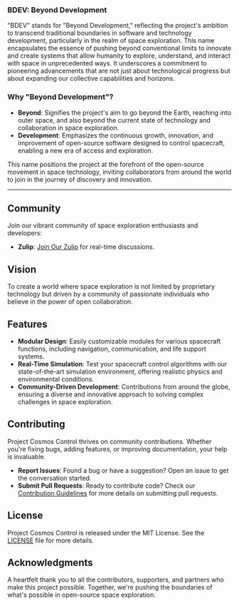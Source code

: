 ### BDEV: Beyond Development

"BDEV" stands for "Beyond Development," reflecting the project's ambition to transcend traditional boundaries in software and technology development, particularly in the realm of space exploration. This name encapsulates the essence of pushing beyond conventional limits to innovate and create systems that allow humanity to explore, understand, and interact with space in unprecedented ways. It underscores a commitment to pioneering advancements that are not just about technological progress but about expanding our collective capabilities and horizons.

### Why "Beyond Development"?

- **Beyond**: Signifies the project's aim to go beyond the Earth, reaching into outer space, and also beyond the current state of technology and collaboration in space exploration.
- **Development**: Emphasizes the continuous growth, innovation, and improvement of open-source software designed to control spacecraft, enabling a new era of access and exploration.

This name positions the project at the forefront of the open-source movement in space technology, inviting collaborators from around the world to join in the journey of discovery and innovation.

---
## Community

Join our vibrant community of space exploration enthusiasts and developers:

- **Zulip**: [Join Our Zulip](https://bdevio.zulipchat.com/join/2onszf32qdr2suzheuslvcdz/) for real-time discussions.

## Vision

To create a world where space exploration is not limited by proprietary technology but driven by a community of passionate individuals who believe in the power of open collaboration.

## Features

- **Modular Design**: Easily customizable modules for various spacecraft functions, including navigation, communication, and life support systems.
- **Real-Time Simulation**: Test your spacecraft control algorithms with our state-of-the-art simulation environment, offering realistic physics and environmental conditions.
- **Community-Driven Development**: Contributions from around the globe, ensuring a diverse and innovative approach to solving complex challenges in space exploration.

## Contributing

Project Cosmos Control thrives on community contributions. Whether you're fixing bugs, adding features, or improving documentation, your help is invaluable.

- **Report Issues**: Found a bug or have a suggestion? Open an issue to get the conversation started.
- **Submit Pull Requests**: Ready to contribute code? Check our [Contribution Guidelines](/CONTRIBUTING.md) for more details on submitting pull requests.

## License

Project Cosmos Control is released under the MIT License. See the [LICENSE](LICENSE.md) file for more details.

## Acknowledgments

A heartfelt thank you to all the contributors, supporters, and partners who make this project possible. Together, we're pushing the boundaries of what's possible in open-source space exploration.
